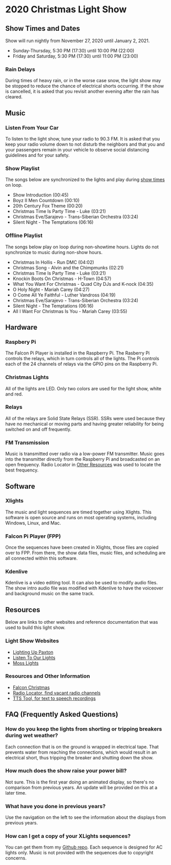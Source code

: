 # 2020 Christmas Light Show

## Show Times and Dates

Show will run nightly from November 27, 2020 until January 2, 2021.

* Sunday-Thursday, 5:30 PM (17:30) until 10:00 PM (22:00)
* Friday and Saturday, 5:30 PM (17:30) until 11:00 PM (23:00)

### Rain Delays

During times of heavy rain, or in the worse case snow, the light show may be stopped to reduce the
chance of electrical shorts occurring. If the show is cancelled, it is asked that you revisit
another evening after the rain has cleared.

## Music

### Listen From Your Car

To listen to the light show, tune your radio to 90.3 FM.
It is asked that you keep your radio volume down to not disturb the neighbors and that you and your
passengers remain in your vehicle to observe social distancing guidelines and for your safety.

### Show Playlist

The songs below are synchronized to the lights and play during [show times](#show-times-and-dates) on loop.

* Show Introduction (00:45)
* Boyz II Men Countdown (00:10)
* 20th Century Fox Theme (00:20)
* Christmas Time Is Party Time - Luke (03:21)
* Christmas Eve/Sarajevo - Trans-Siberian Orchestra (03:24)
* Silent Night - The Temptations (06:16)

### Offline Playlist

The songs below play on loop during non-showtime hours. Lights do not synchronize to music during
non-show hours.

* Christmas In Hollis - Run DMC (04:02)
* Christmas Song - Alvin and the Chimpmunks (02:21)
* Christmas Time Is Party Time - Luke (03:21)
* Knockin Boots On Christmas - H-Town (04:57)
* What You Want For Christmas - Quad City DJs and K-nock (04:35)
* O Holy Night - Mariah Carey (04:27)
* O Come All Ye Faithful - Luther Vandross (04:19)
* Christmas Eve/Sarajevo - Trans-Siberian Orchestra (03:24)
* Silent Night - The Temptations (06:16)
* All I Want For Christmas Is You - Mariah Carey (03:55)

## Hardware

### Raspbery Pi

The Falcon Pi Player is installed in the Raspberry Pi. The Rasberry Pi controls the relays, which in turn
controls all of the lights. The Pi controls each of the 24 channels of relays via the GPIO pins on the
Raspberry Pi.

### Christmas Lights

All of the lights are LED. Only two colors are used for the light show, white and red.

### Relays

All of the relays are Solid State Relays (SSR). SSRs were used because they have no mechanical or moving
parts and having greater reliability for being switched on and off frequently.

### FM Transmission

Music is transmitted over radio via a low-power FM transmitter. Music goes into the transmitter directly from
the Raspberry Pi and broadcasted on an open frequency. Radio Locator in
[Other Resources](#other-resources) was used to locate the best frequency.

## Software

### Xlights

The music and light sequences are timed together using Xlights. This software is open source
and runs on most operating systems, including Windows, Linux, and Mac.

### Falcon Pi Player (FPP)

Once the sequences have been created in Xlights, those files are copied over to FPP. From there, the
show data files, music files, and scheduling are all connected within this software.

### Kdenlive

Kdenlive is a video editing tool. It can also be used to modify audio files. The show intro audio file was
modified with Kdenlive to have the voiceover and background music on the same track.

## Resources

Below are links to other websites and reference documentation that was used to build this light show.

### Light Show Websites

* <a href="http://www.lightinguppaxton.com/" target="_blank">Lighting Up Paxton</a>
* <a href="https://sites.google.com/site/listentoourlights/home" target="_blank">Listen To Our Lights</a>
* <a href="http://www.mosslights.com" target="_blank">Moss Lights</a>

### Resources and Other Information

* <a href="http://www.falconchristmas.com" target="_blank">Falcon Christmas</a>
* <a href="https://radio-locator.com/cgi-bin/vacant" target="_blank">Radio Locator, find vacant radio channels</a>
* <a href="https://ttstool.com" target="_blank">TTS Tool, for text to speech recordings</a>

## FAQ (Frequently Asked Questions)

### How do you keep the lights from shorting or tripping breakers during wet weather?

Each connection that is on the ground is wrapped in electrical tape. That prevents water from
reaching the connections, which would result in an electrical short, thus tripping the breaker and
shutting down the show.

### How much does the show raise your power bill?

Not sure. This is the first year doing an animated display, so there's no comparison from previous years. 
An update will be provided on this at a later time.

### What have you done in previous years?

Use the navigation on the left to see the information about the displays from previous years.

### How can I get a copy of your XLights sequences?

You can get them from my
<a href="https://github.com/almostengr/christmaslights" target="_blank">Github repo</a>. Each sequence is
designed for AC lights only. Music is not provided with the sequences due to copyright concerns.